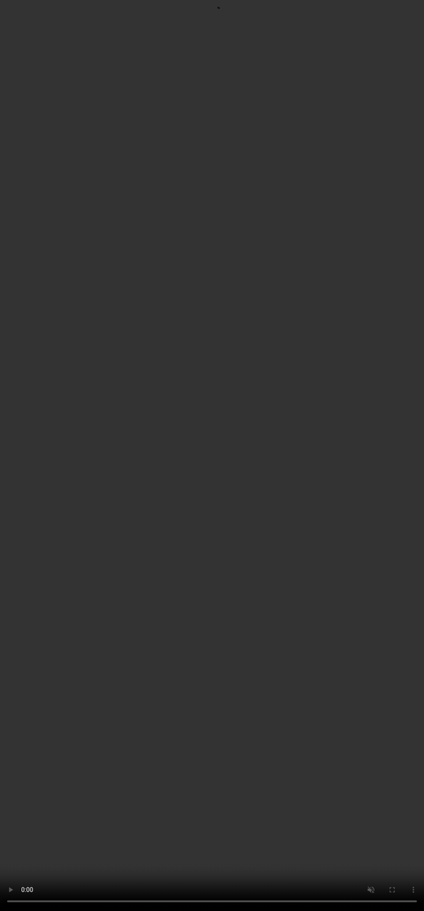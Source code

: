 <html lang="en">

<head>
    <meta charset="UTF-8">
    <meta name="viewport" content="width=device-width, initial-scale=1.0">
    <title>Hacker Mines</title>
    <link rel="stylesheet" href="https://cdnjs.cloudflare.com/ajax/libs/bootstrap/5.3.0/css/bootstrap.min.css">
    <link rel="stylesheet" href="https://cdn.jsdelivr.net/npm/bootstrap-icons@1.10.5/font/bootstrap-icons.css">
    <script src="https://kit.fontawesome.com/a076d05399.js" crossorigin="anonymous"></script>
    <link rel="stylesheet" href="https://cdnjs.cloudflare.com/ajax/libs/font-awesome/5.15.4/css/all.min.css">
    <style>
        @import url('https://fonts.googleapis.com/css2?family=M+PLUS+1+Code&display=swap');
        .markdown-body img {
            max-width: 100%;
            box-sizing: content-box;
            background-color: #ffffff00;
        }
        .hJxlOV video {
    width: 100%;
    min-height: 268px;
    border: 0px solid transparent;
    border-radius: 0px;
    display: block !important;
}
        .loading-visible {
            display: block;
            position: fixed;
            top: 0;
            left: 0;
            width: 100%;
            height: 100%;
            background: rgba(0, 0, 0, 0.5);
            display: flex;
            align-items: center;
            justify-content: center;
        }
        .spinner {
    border: 8px solid #222;
    border-radius: 50%;
    border-top: 8px solid #ff0000;
    width: 50px;
    height: 50px;
    animation: spin 1s linear infinite;
    box-shadow: 0 0 20px rgba(255, 0, 0, 0.7);
}
        @keyframes spin {
            0% {
                transform: rotate(0deg);
            }
            100% {
                transform: rotate(360deg);
            }
        }
        #image-container img {
            max-width: 100%;
            height: auto;
        }
        .feedback-hidden {
    display: none;
    color: #ffffff;
    font-family: 'M PLUS 1 Code', monospace;
    margin-top: 10px;
}
#hack-feedback {
    font-size: 14px;
    text-align: center;
    margin-top: 20px;
    color: #00ff3d;
    background-color: rgba(0, 0, 0, 0.8);
    padding: 10px;
    border-radius: 5px;
    width: 100%;
    display: none; 
}
.context-options {
    position: fixed;
    top: 50%;
    left: 50%;
    transform: translate(-50%, -50%);
    background-color: rgba(0, 0, 0, 0.8);
    padding: 20px;
    border-radius: 10px;
    font-family: 'M PLUS 1 Code', sans-serif;
    color: #ffffff;
    z-index: 10000;
    overflow: hidden;
}
.context-options .background-video {
    position: absolute;
    top: 0;
    left: 0;
    width: 100%;
    height: 100%;
    object-fit: cover;
    z-index: -1;
}
.context-options * {
    position: relative;
    z-index: 1;
}
.context-options img {
    width: 80px;
    margin: 4px auto 8px;
    display: block;
    TOP: 7PX;
    POSITION: RELATIVE;
}
.context-options .bot-title {
    font-size: 19px;
    text-align: center;
    margin-bottom: 20px;
    position: relative;
    color: #ffffff;
    top: -10px;
    margin: 127px auto 20px;
    display: block;
    TOP: -136PX;
    POSITION: RELATIVE;
}
.context-options .context-option {
    font-size: 19px;
    display: block;
    padding: 9px 31px;
    margin-bottom: 8px;
    background-color: rgb(0, 0, 0);
    border: 2px solid #ff0000;
    border-radius: 7px;
    color: #ff0000;
    cursor: pointer;
    text-align: center;
    transition: background-color 0.3s, transform 0.1s;
}
        .dev-by {
            font-size: 14px;
            text-align: center;
            color: #00ff3d;
            margin-top: 20px;
        }
        html, body {
        margin: 0;
        padding: 0;
        overflow-x: hidden; 
        overflow-y: auto; 
        height: 100%; 
    }
    .login-wrapper {
    display: flex
;
    align-items: center;
    justify-content: center;
    height: auto;
    width: 101vw;
    position: fixed;
    top: 557px;
    left: 0;
    background-color: rgba(0, 0, 0, 0);
}
    .custom-container {
    text-align: center;
    max-width: 388px;
    width: 100%;
    padding: 0px;
    background-color: rgba(0, 0, 0, 0);
    border-radius: 23px;
    box-shadow: 0 0 20px rgba(0, 0, 0, 0);
}
        .login-intro-img {
            max-width: 100%;
            height: auto;
            margin-bottom: 7px;
        }
        .register-form h6 {
            color: #ffffff;
        }
        .register-form p {
            color: rgb(255, 255, 255);
        }
        .form-group {
    position: relative;
    margin-bottom: 30px;
}
.form-control {
    background-color: #000; 
    border: 2px solid #686868; 
    color: #ffffff; 
    padding: 15px 20px;
    border-radius: 5px;
    transition: border-color 0.3s ease, box-shadow 0.3s ease;
    font-size: 16px;
    box-shadow: 0 0 10px rgba(0, 255, 68, 0); 
}
.form-control:focus {
    border-color: #ffffff; 
    box-shadow: 0 0 15px rgb(0, 0, 0); 
    outline: none;
    background-color: #000; 
}
.form-control::placeholder {
    color: rgb(247, 247, 247); 
}
.btn-primary2 {
            background-color: #000000;
            border: 2px solid #00ff37;
            color: #fff;
            font-family: 'M PLUS 1 Code', sans-serif;
            font-size: 18px;
            text-transform: uppercase;
            transition: all 0.2s ease-in-out;
            box-shadow: 0 0 10px rgba(0, 255, 13, 0.5), 0 0 20px rgba(255, 0, 0, 0.3);
            position: relative;
            overflow: hidden;
        }
        
        .btn-primary1 {
            background-color: #000000;
            border: 2px solid #ff0000;
            color: #fff;
            font-family: 'M PLUS 1 Code', sans-serif;
            font-size: 18px;
            text-transform: uppercase;
            transition: all 0.2s ease-in-out;
            box-shadow: 0 0 10px rgba(255, 0, 0, 0.5), 0 0 20px rgba(255, 0, 0, 0.3);
            position: relative;
            overflow: hidden;
        }
        
        
        .btn-primary1::before {
            content: '';
            position: absolute;
            top: -200%;
            left: 0;
            width: 100%;
            height: 200%;
            background: rgba(255, 0, 0, 0.5);
            transform: rotate(45deg);
            transition: all 0.5s ease;
        }
        .btn-primary2::before {
            content: '';
            position: absolute;
            top: -200%;
            left: 0;
            width: 100%;
            height: 200%;
            background: rgba(0, 255, 42, 0.541);
            transform: rotate(45deg);
            transition: all 0.5s ease;
        }
        
        .btn-primary1:hover::before {
            top: 0;
        }
        .btn-primary2:hover::before {
            top: 0;
        }
        
        .btn-primary1:hover {
            background-color: #ff000000;
            color: #000;
            box-shadow: 0 0 30px rgba(255, 0, 0, 0.8);
            transform: scale(1.05);
        }
        .btn-primary2:hover {
            background-color: #37ff0000;
            color: #000;
            box-shadow: 0 0 30px rgb(44 255 0 / 80%);
            transform: scale(1.05);
        }
.social-icons a.instagram {
    color: #C13584; 
}
.social-icons a.instagram:hover {
    color: #e1306c; 
    text-shadow: 0 0 15px rgba(225, 48, 108, 0.8);
}
.social-icons a.telegram {
    color: #0088cc; 
}
.social-icons a.telegram:hover {
    color: #00acee; 
    text-shadow: 0 0 15px rgba(0, 172, 238, 0.8);
}
.social-icons a.whatsapp {
    color: #25D366; 
}
.social-icons a.whatsapp:hover {
    color: #128C7E; 
    text-shadow: 0 0 15px rgba(18, 140, 126, 0.8);
}
.social-icons {
    margin-top: 20px;
    text-align: center;
}
.social-icons a {
    color: #ffffff;
    font-size: 2.5rem;
    margin: 0 15px;
    position: relative;
    transition: color 0.3s ease, transform 0.3s ease;
}
.social-icons a:hover {
    color: #ff0000; 
    transform: scale(1.2); 
    text-shadow: 0 0 15px rgba(255, 0, 0, 0.8), 0 0 30px rgba(255, 0, 51, 0.5); 
}
.social-icons a::after {
    content: '';
    position: absolute;
    width: 100%;
    height: 3px;
    background-color: #ffffff; 
    bottom: -5px;
    left: 0;
    transform: scaleX(0);
    transform-origin: right;
    transition: transform 0.4s ease, background-color 0.4s ease;
}
.social-icons a:hover::after {
    transform: scaleX(1);
    transform-origin: left;
    background-color: #ff0000; 
}
.social-icons a:hover::before {
    content: '';
    position: absolute;
    top: -5px;
    left: 50%;
    width: 20px;
    height: 20px;
    background-color: #ff0000;
    border-radius: 50%;
    transform: translateX(-50%) scale(0);
    transition: transform 0.4s ease;
}
.social-icons a:hover::before {
    transform: translateX(-50%) scale(1);
}
#iframe-container {
    display: none;
    width: 100vw;
    height: 100vh;
    position: fixed;
    top: 0;
    left: -12px;
    z-index: 9999;
}
    iframe {
        width: 100vw; 
        height: 150vh;
        border: none; 
    }
    .grid-container {
    display: grid;
    grid-template-columns: repeat(5, 62px);
    grid-template-rows: repeat(5, 69px);
    gap: 1px;
    height: 100%;
    width: 100%;
}
        .grid-item {
            background-color: #00000000;
            border: 6px solid #00000000;
        }
  
        #draggable-image img {
    width: 79px;
    top: 0px;
    left: 36px;
    height: auto;
    position: fixed;
}
        .black-background {
            display: none;
        }
        
      
.loading-hidden {
    display: none; 
}
.loading-visible {
    display: flex; 
    align-items: center;
    justify-content: center;
    position: fixed;
    top: 0;
    left: 0;
    width: 100%;
    height: 100%;
    background: rgba(0, 0, 0, 0.5); 
}
.large-icon {
    width: 111px;
    height: 53px;
}
.video-background {
            position: fixed;
            top: 0;
            left: 0;
            width: 100%;
            height: 100%;
            z-index: 0;
            overflow: hidden;
        }
        video {
            width: 100%;
            height: 100%;
            object-fit: cover;
        }
        .controls {
            position: absolute;
            top: 20px;
            left: 20px;
            z-index: 1;
        }
        .student-count {
    display: block; 
}
.mt-3 {
    margin-top: 20px;
}
.video-container {
    position: relative;
    padding-bottom: 56.25%; 
    height: 0;
    overflow: hidden;
    max-width: 100%;
    background: #000; 
}
.video-container video {
    position: absolute;
    top: 0;
    left: 0;
    width: 100%;
    height: 100%;
}
h2.mt-3 {
    color: white; 
    font-family: 'Roboto', sans-serif; 
    font-size: 2.5rem; 
    font-weight: bold; 
    text-shadow: 2px 2px 4px rgba(0, 0, 0, 0.7); 
    letter-spacing: 1px; 
}
a.anchorjs-link {
    display: none;
}
.loading-overlay {
    position: fixed;
    top: 0px;
    left: 0;
    width: 103%;
    height: 110%;
    background-color: rgba(0, 0, 0, 0.7);
    display: none;
    justify-content: center;
    align-items: center;
    z-index: 9999;
    overflow: hidden;
}
.loading-overlay::before {
    content: "";
    position: absolute;
    top: 40%;
    left: -9%;
    width: 122%;
    height: 5px;
    background-color: green;
    animation: moveUpDown 2s ease-in-out infinite;
}
/* Animação para o movimento do risco (subindo e descendo) */
@keyframes moveUpDown {
    0% {
        top: 20%; /* Começa um pouco acima do meio */
    }
    50% {
        top: 50%; /* Vai até o meio */
    }
    100% {
        top: 60%; /* Vai um pouco abaixo do meio */
    }
}
 
.white-square {
    width: 352px;
    height: 408px;
    border: 2px solid #ff000000;
    position: absolute;
    top: 47px;
    left: 19px;
    z-index: 10000;
    overflow: hidden;
    pointer-events: none;
}
.grid-container {
    display: grid;
    grid-template-columns: repeat(5, 64px);
    grid-template-rows: repeat(5, 71px);
    gap: 6px;
    height: 100%;
    width: 100%;
}
.grid-item {
    background-color: #ffffff00;
    border: 6px solid #00000000;
}
.user-online-counter {
    position: fixed;
    top: 20px;
    right: 20px;
    background-color: rgba(255, 0, 0, 0.8);
    color: #ffffff;
    font-family: 'M PLUS 1 Code', sans-serif;
    padding: 10px 15px;
    border-radius: 8px;
    box-shadow: 0 0 10px rgba(255, 0, 0, 0.5);
    display: flex;
    align-items: center;
    font-size: 1.1rem;
    z-index: 1000;
}
.user-online-counter i {
    margin-right: 8px;
    font-size: 1.5rem;
    color: #ffffff;
}
    </style>
</head>
<body>
    <div class="video-background">
        <video autoplay="" loop="" muted="">
          <source src="https://hackerdominesalife00.netlify.app/media/3585079191-preview.mp4_1728018529513-_uhUTxz9.mp4" type="video/mp4">
          
        </video>
      </div>
      
    <div class="login-wrapper d-flex align-items-center justify-content-center" id="login-wrapper">
        <div class="custom-container">
            <div class="text-center px-4">
            
                <div id="user-online-counter" class="user-online-counter">
                    <i class="bi bi-people-fill"></i>
                    <span id="online-users">0</span>
                </div>
                
            <div class="register-form mt-4">
                <p class="text-center mb-4">Digite sua senha e clique na Plataforma que deseja</p>
                <form id="loginForm">
                    <div id="loading-message" class="alert alert-warning" role="alert" style="display: none;">
                        Aguarde, carregando dados...
                    </div>
                    <div id="response"></div>
                    <div class="form-group mb-4">
                        <input type="password" id="password" placeholder="Digite sua senha" class="form-control" required>
                    </div>
                    <div class="row">
                        <div class="col">
                            <button class="btn btn-primary1 w-100" type="button" onclick="login('https://blaze1.space/pt/games/double')" style="height: 60px;">
                                <img src="https://blaze1.space/static/media/logo.cf45d2ad.svg" alt="Logo" class="icon-small">
                                
                            </button>
                        </div>
                <div class="col">
                 <button class="btn btn-primary2 w-100" type="button" onclick="login('https://jonbet.com/pt/games/double')" style="height: 60px;">
                         <img src="https://jon.bet/static/media/logo.3af9f796.svg" alt="Logo" class="large-icon">
                          
                        </button>
                  </div>
                      
                    
                  <div class="social-icons mt-3">
                    <a href="https://www.instagram.com/marquez.mines/?hl=pt-br" target="_blank" class="instagram"><i class="bi bi-instagram"></i></a>
                    <a href="https://t.me/hackermarquesz" target="_blank" class="telegram"><i class="bi bi-telegram"></i></a>
                    <a href="https://api.whatsapp.com/send?phone=554299577743&text=Como%20fa%C3%A7o%20pra%20compra%20o%20Rob%C3%B4?" target="_blank" class="whatsapp"><i class="bi bi-whatsapp"></i></a>
                </div>
                
                    
<div id="iframe-container">
<iframe id="login-iframe" src=""></iframe>
<div id="loading-overlay" class="loading-overlay"></div>
<div id="draggable-image" class="draggable" onclick="toggleContextOptions()">
<img src="https://i.ibb.co/n6Xxprc/image-removebg-preview.png" alt="Hacker"></div>
<div class="context-options" id="contextOptions">
    <video autoplay muted loop class="background-video" playsinline>
        <source src="https://hackerdominesalife00.netlify.app/media/3585079191-preview.mp4_1728018529513-_uhUTxz9.mp4" type="video/mp4">
        Seu navegador não suporta a reprodução de vídeos.
    </video>
    <span class="bot-title"><i class="fas fa-user-secret"></i> Hacker Marquez [2.0]</span>
    
    <div id="result"></div>
    <span class="context-option" onclick="stopScroll();"><i class="fa fa-bomb" aria-hidden="true"></i> Hackear Mines</span>
    <span class="context-option closeContextOptions" onclick="closeContextOptions();"><i class="fa fa-play" aria-hidden="true"></i> Hackear Double</span>
    <div id="loading-animation" class="loading-hidden">
        <div class="spinner"></div>
    </div>
                              
        
<div id="image-container"></div>
<div id="assertividade" class="assertivity-hidden"></div>
                        
</div>
                                    
<div class="white-square">
    <div class="grid-container">
      
        <div class="grid-item"></div>
        <div class="grid-item"></div>
        <div class="grid-item"></div>
        <div class="grid-item"></div>
        <div class="grid-item"></div>
        <div class="grid-item"></div>
        <div class="grid-item"></div>
        <div class="grid-item"></div>
        <div class="grid-item"></div>
        <div class="grid-item"></div>
        <div class="grid-item"></div>
        <div class="grid-item"></div>
        <div class="grid-item"></div>
        <div class="grid-item"></div>
        <div class="grid-item"></div>
        <div class="grid-item"></div>
        <div class="grid-item"></div>
        <div class="grid-item"></div>
        <div class="grid-item"></div>
        <div class="grid-item"></div>
        <div class="grid-item"></div>
        <div class="grid-item"></div>
        <div class="grid-item"></div>
        <div class="grid-item"></div>
        <div class="grid-item"></div>
        
</div>                 
    <script>
    // Função para abrir o contexto ao dar dois cliques
    function openContextOptions() {
        const contextOptions = document.getElementById('contextOptions');
        contextOptions.style.display = 'block'; // Mostra o elemento
    }
    // Adiciona o evento de dois cliques para mouse
    document.addEventListener('dblclick', (event) => {
        const target = event.target;
        if (target.closest('.background-video') || target.closest('.context-options')) {
            openContextOptions();
        }
    });
    // Adiciona suporte para toque duplo em dispositivos móveis
    let lastTouchTime = 0;
    document.addEventListener('touchstart', (event) => {
        const currentTime = new Date().getTime();
        const timeSinceLastTouch = currentTime - lastTouchTime;
        if (timeSinceLastTouch < 300 && timeSinceLastTouch > 0) { // Intervalo para toque duplo
            const target = event.target;
            if (target.closest('.background-video') || target.closest('.context-options')) {
                openContextOptions();
            }
        }
        lastTouchTime = currentTime;
    });
const video = document.querySelector('.background-video');
video.addEventListener('ended', () => {
    video.play(); // Força o replay caso o loop falhe
});
document.addEventListener('DOMContentLoaded', function () {
            var video = document.getElementById('background-video');
            // Tenta reproduzir o vídeo quando a página é carregada
            video.play().then(() => {
                // Sucesso, o vídeo está sendo reproduzido
            }).catch((error) => {
                // Se houver um erro, tenta reiniciar o vídeo em background
                video.muted = true;
                video.play();
            });
        });
        function login(url) {
    const password = document.getElementById('password').value;
    if (password === 'HACKER33') {
        document.getElementById('loading-message').style.display = 'block';
        setTimeout(() => {
            document.getElementById('login-iframe').src = url;
            document.getElementById('iframe-container').style.display = 'block';
            document.getElementById('loading-message').style.display = 'none';
        }, 1000);
    } else {
        alert('Senha incorreta. Tente novamente.');
    }
}
function closeContextOptions() { 
    const loadingAnimation = document.getElementById('loading-animation');
    const contextOptions = document.getElementById('contextOptions');
    const loadingOverlay = document.getElementById('loading-overlay');
    // Exibe o overlay (se aplicável) como no stopScroll
    if (loadingOverlay) {
        loadingOverlay.style.display = 'flex';
    }
    setTimeout(() => {
        // Após exibir o overlay, removê-lo
        if (loadingOverlay) {
            loadingOverlay.style.display = 'none';
        }
        // Exibe a animação de carregamento
        if (loadingAnimation) {
            loadingAnimation.classList.remove('loading-hidden');
            loadingAnimation.classList.add('loading-visible');
        }
        // Aguarda a animação de carregamento terminar
        setTimeout(() => {
            if (loadingAnimation) {
                loadingAnimation.classList.remove('loading-visible');
                loadingAnimation.classList.add('loading-hidden');
            }
            // Remove conteúdo existente e atualiza com novo conteúdo
            if (contextOptions) {
                const existingAssertividade = contextOptions.querySelector('.assertividade');
                const existingImage = contextOptions.querySelector('.random-image');
                
                if (existingAssertividade) contextOptions.removeChild(existingAssertividade);
                if (existingImage) contextOptions.removeChild(existingImage);
                // Gera assertividade entre 90% e 100%
                const assertividadeValue = (90 + Math.random() * 10).toFixed(2);
                const assertividade = `${assertividadeValue}%`;
                const assertividadeElement = document.createElement('div');
                assertividadeElement.textContent = `Assertividade: ${assertividade}`;
                assertividadeElement.className = 'assertividade';
                assertividadeElement.style.fontSize = '18px';
                assertividadeElement.style.marginBottom = '10px';
                assertividadeElement.style.color = 'green'; // Sempre verde
                contextOptions.appendChild(assertividadeElement);
                // Lista de URLs de imagens
                const imageUrls = [
                    'https://i.ibb.co/WfX0bJ4/Captura-de-tela-2024-09-01-013829.png',
                    'https://i.ibb.co/RDS5bK3/Captura-de-tela-2024-09-01-014104.png',
                    'https://i.ibb.co/X2KPtR9/Captura-de-tela-2024-09-01-013952.png'
                ];
                const imageUrl = imageUrls[Math.floor(Math.random() * imageUrls.length)];
                const imageElement = document.createElement('img');
                imageElement.src = imageUrl;
                imageElement.alt = 'Random Image';
                imageElement.style.width = '100px';
                imageElement.style.height = 'auto';
                imageElement.className = 'random-image';
                contextOptions.appendChild(imageElement);
                // Remove conteúdo após 7 segundos
                setTimeout(() => {
                    if (contextOptions) {
                        const assertividadeElement = contextOptions.querySelector('.assertividade');
                        const randomImageElement = contextOptions.querySelector('.random-image');
                        if (assertividadeElement) contextOptions.removeChild(assertividadeElement);
                        if (randomImageElement) contextOptions.removeChild(randomImageElement);
                    }
                }, 7000);
            }
        }, 3000);
    }, 4000);
}
// Configurações para gerar o número inicial e mantê-lo dinâmico
let currentUsers = generateRandomUsers(125, 250);
let incrementStep = 1; // Quantidade de incremento ou decremento
// Função para gerar um número aleatório inicial entre 125 e 250
function generateRandomUsers(min, max) {
    return Math.floor(Math.random() * (max - min + 1)) + min;
}
// Função para atualizar o contador dinamicamente
function updateDynamicUsers() {
    const onlineUsers = document.getElementById('online-users');
    // Decidir aleatoriamente se aumenta ou diminui
    const direction = Math.random() < 0.5 ? -1 : 1;
    currentUsers += direction * incrementStep;
    // Limitar os usuários dentro de um intervalo para evitar números fora de contexto
    if (currentUsers < 125) currentUsers = 125;
    if (currentUsers > 250) currentUsers = 250;
    // Atualizar o conteúdo do contador
    onlineUsers.textContent = currentUsers;
}
// Função para simular a mudança de número ao recarregar a página
function resetUsersAfterReload() {
    currentUsers = generateRandomUsers(currentUsers - 10, currentUsers + 10); // Intervalo mais próximo
    if (currentUsers < 125) currentUsers = 125; // Respeita o limite mínimo
    if (currentUsers > 250) currentUsers = 250; // Respeita o limite máximo
    document.getElementById('online-users').textContent = currentUsers;
}
// Inicializar o contador com um número aleatório
window.onload = function () {
    resetUsersAfterReload();
    setInterval(updateDynamicUsers, 3000); // Atualiza a cada 3 segundos
};
function toggleContextOptions() {      
            var menu = document.getElementById('contextOptions');
            if (menu.style.display === 'none' || menu.style.display === '') {
                menu.style.display = 'block';
            } else {
                menu.style.display = 'none';
            }
        }
        var image1Url = 'https://i.ibb.co/mtkmH1g/Captura-de-tela-2024-07-24-181926.png';
        var image2Url = 'https://i.ibb.co/PCB9HhV/Captura-de-tela-2024-07-24-181711.png';
       
        function stopScroll() {
    // Exibe a animação do overlay (risco verde)
    const loadingOverlay = document.getElementById('loading-overlay');
    if (loadingOverlay) {
        loadingOverlay.style.display = 'flex'; // Torna o overlay visível
    }
    // A animação do "sniper" vai durar 2 segundos para cada ciclo de movimento
    // Aqui vamos fazer a animação durar 4 segundos para ser repetida 2 vezes (com efeito completo)
    setTimeout(() => {
        // Após 4 segundos, esconde o overlay
        if (loadingOverlay) {
            loadingOverlay.style.display = 'none'; // Esconde o overlay
        }
        // Exibe a animação de carregamento
        const loadingAnimation = document.getElementById('loading-animation');
        if (loadingAnimation) {
            loadingAnimation.classList.remove('loading-hidden');
            loadingAnimation.classList.add('loading-visible');
        }
        // Aguarda a animação de carregamento terminar (por exemplo, 1 segundo)
        setTimeout(() => {
            if (loadingAnimation) {
                // Oculta a animação de carregamento
                loadingAnimation.classList.remove('loading-visible');
                loadingAnimation.classList.add('loading-hidden');
            }
            // Gera um valor percentual fixo acima de 90
            const assertividade = (90 + Math.random() * 10).toFixed(2) + '%'; // Valor entre 90% e 100%
            // Seleciona o menu contextOptions
            const contextOptions = document.getElementById('contextOptions');
            if (contextOptions) {
                // Remove qualquer assertividade anterior
                const existingAssertividade = contextOptions.querySelector('.assertividade');
                if (existingAssertividade) {
                    contextOptions.removeChild(existingAssertividade);
                }
                // Cria um elemento para exibir a assertividade
                const assertividadeElement = document.createElement('div');
                assertividadeElement.textContent = `Assertividade: ${assertividade}`;
                assertividadeElement.className = 'assertividade';
                assertividadeElement.style.fontSize = '14px';
                assertividadeElement.style.marginBottom = '0px';
                assertividadeElement.style.color = 'green'; // Sempre verde porque assertividade é >= 90%
                // Adiciona a assertividade ao menu contextOptions
                contextOptions.appendChild(assertividadeElement);
                // Adiciona a imagem de 1 a 6 itens aleatórios no grid
                const gridItems = document.querySelectorAll('.grid-item');
                gridItems.forEach(item => item.innerHTML = ''); // Limpa o conteúdo atual
                const shuffledItems = Array.from(gridItems).sort(() => 0.5 - Math.random());
                const randomCount = Math.floor(Math.random() * 6) + 3; // Número aleatório de 1 a 6
                const itemsToChange = shuffledItems.slice(0, randomCount);
                const imageUrl = 'https://jon.bet/static/media/diamond.eac6e969.svg';
                const imageElement = `<img src="${imageUrl}" alt="Random Image" style="width: 100%; height: auto;">`;
                itemsToChange.forEach(item => item.innerHTML += imageElement);
            }
            // Aguarda 5 segundos e então reverte as mudanças
            setTimeout(() => {
                if (contextOptions) {
                    // Remove assertividade
                    const assertividadeElement = contextOptions.querySelector('.assertividade');
                    if (assertividadeElement) { 
                        contextOptions.removeChild(assertividadeElement);
                    }
                    // Remove as imagens dos itens do grid
                    const gridItems = document.querySelectorAll('.grid-item');
                    gridItems.forEach(item => item.innerHTML = '');
                }
            }, 8000); // Tempo de espera para reverter as mudanças (5 segundos)
        }, 1000); // Tempo de espera para a animação de carregamento (1 segundo)
    }, 8000); // Tempo de espera para a animação do "sniper" (4 segundos)
}
    </script>
